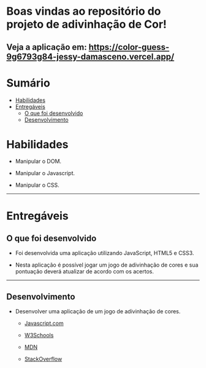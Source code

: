 # Boas vindas ao repositório do projeto de adivinhação de Cor!

## Veja a aplicação em: https://color-guess-9g6793g84-jessy-damasceno.vercel.app/

# Sumário

- [Habilidades](#habilidades)
- [Entregáveis](#entregáveis)
  - [O que foi desenvolvido](#o-que-deverá-ser-desenvolvido)
  - [Desenvolvimento](#desenvolvimento)

# Habilidades

- Manipular o DOM.

- Manipular o Javascript.

- Manipular o CSS.

---

# Entregáveis

## O que foi desenvolvido

- Foi desenvolvida uma aplicação utilizando JavaScript, HTML5 e CSS3.

- Nesta aplicação é possível jogar um jogo de adivinhação de cores e sua pontuação deverá atualizar de acordo com os acertos.

---

## Desenvolvimento

- Desenvolver uma aplicação de um jogo de adivinhação de cores.

  * [Javascript.com](http://javascript.com/)

  * [W3Schools](https://www.w3schools.com/js/default.asp)

  * [MDN](https://developer.mozilla.org/pt-BR/docs/Web/JavaScript)

  * [StackOverflow](https://pt.stackoverflow.com/questions/tagged/javascript)
